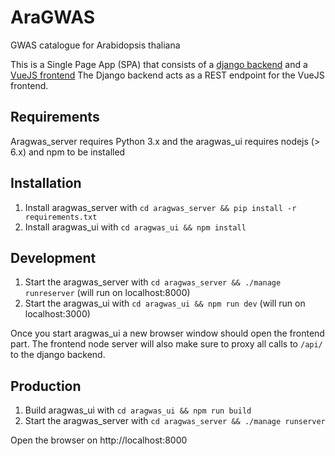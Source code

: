 # AraGWAS
GWAS catalogue for Arabidopsis thaliana

This is a Single Page App (SPA) that consists of a [django backend](aragwas_server) and a [VueJS frontend](aragwas_ui)
The Django backend acts as a REST endpoint for the VueJS frontend. 


## Requirements

Aragwas_server requires Python 3.x and the aragwas_ui requires nodejs (> 6.x) and npm to be installed 

## Installation

1. Install aragwas_server with `cd aragwas_server && pip install -r requirements.txt` 
2. Install aragwas_ui with `cd aragwas_ui && npm install`

## Development

1. Start the aragwas_server with `cd aragwas_server && ./manage runreserver` (will run on localhost:8000)
2. Start the aragwas_ui with `cd aragwas_ui && npm run dev` (will run on localhost:3000)

Once you start aragwas_ui a new browser window should open the frontend part. 
The frontend node server will also make sure to proxy all calls to `/api/` to the django backend.



## Production

1. Build aragwas_ui with `cd aragwas_ui && npm run build` 
2. Start the aragwas_server with `cd aragwas_server && ./manage runserver`

Open the browser on http://localhost:8000 




